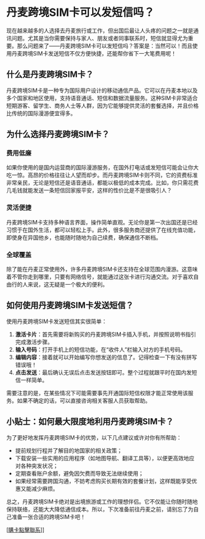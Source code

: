 # 丹麦跨境SIM卡可以发短信吗？

现在越来越多的人选择去丹麦旅行或工作，但出国后最让人头疼的问题之一就是通讯问题。尤其是当你需要保持与家人、朋友或者同事联系时，短信就显得尤为重要。那么问题来了——丹麦跨境SIM卡可以发短信吗？答案是：当然可以！而且使用丹麦跨境SIM卡发送短信不仅方便快捷，还能帮你省下一大笔费用呢！

## 什么是丹麦跨境SIM卡？

丹麦跨境SIM卡是一种专为国际用户设计的移动通信产品。它可以在丹麦本地以及多个国家和地区使用，支持语音通话、短信和数据流量服务。这种SIM卡非常适合短期游客、留学生、商务人士等人群，因为它能够提供灵活的套餐选择，并且价格比传统的国际漫游便宜得多。

## 为什么选择丹麦跨境SIM卡？

### 费用低廉

如果你使用的是国内运营商的国际漫游服务，在国外打电话或发短信可能会让你大吃一惊。高昂的价格往往让人望而却步。而丹麦跨境SIM卡则不同，它的资费标准非常亲民，无论是短信还是语音通话，都能以极低的成本完成。比如，你只需花费几毛钱就能发送一条短信回家报平安，这样的性价比是不是很吸引人？

### 灵活便捷

丹麦跨境SIM卡支持多种语言界面，操作简单直观。无论你是第一次出国还是已经习惯于在国外生活，都可以轻松上手。此外，很多服务商还提供了在线充值功能，即使身在异国他乡，也能随时随地为自己续费，确保通信不断档。

### 全球覆盖

除了能在丹麦正常使用外，许多丹麦跨境SIM卡还支持在全球范围内漫游。这意味着不管你走到哪里，只要有网络信号，就能通过这张卡进行沟通交流。对于喜欢自由行的人来说，这无疑是一个极大的便利。

## 如何使用丹麦跨境SIM卡发送短信？

使用丹麦跨境SIM卡发送短信其实很简单：

1. **激活卡片**：首先需要将新购买的丹麦跨境SIM卡插入手机，并按照说明书指引完成激活步骤。
2. **输入号码**：打开手机上的短信功能，在“收件人”栏输入对方的手机号码。
3. **编辑内容**：接着就可以开始编写你想发送的信息了。记得检查一下有没有拼写错误哦！
4. **点击发送**：最后确认无误后点击发送按钮即可。整个过程就跟平时在国内发短信一样简单。

需要注意的是，在某些情况下可能需要事先开通国际短信权限才能正常使用该服务。如果不确定的话，可以直接咨询相关客服人员获取帮助。

## 小贴士：如何最大限度地利用丹麦跨境SIM卡？

为了更好地发挥丹麦跨境SIM卡的优势，以下几点建议或许对你有所帮助：

- 提前规划行程并了解目的地国家的相关政策；
- 下载安装一些实用的应用程序（如地图导航、翻译工具等），以便更高效地应对各种突发状况；
- 定期查看账户余额，避免因欠费而导致无法继续使用；
- 如果经常需要跨国沟通，不妨考虑购买长期有效的套餐计划，这样既能享受优惠又能减少麻烦。

总之，丹麦跨境SIM卡绝对是出境旅游或工作的理想伴侣。它不仅能让你随时随地保持联络，还能大大降低通信成本。所以，下次准备前往丹麦之前，请别忘了为自己准备一张合适的跨境SIM卡吧！

[[購卡點擊聯系](https://t.me/s/esim1088)]]